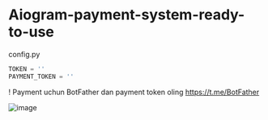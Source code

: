 # Aiogram-payment-system-ready-to-use 
config.py
```python  
TOKEN = ''
PAYMENT_TOKEN = ''
```  
! Payment uchun BotFather dan payment token oling https://t.me/BotFather 

![image](https://github.com/themusharraf/PaymentBot/assets/122869450/78a4b42c-1613-4b37-8160-c82b51e025d8)

